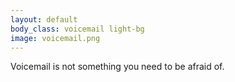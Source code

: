 ```yaml
---
layout: default
body_class: voicemail light-bg
image: voicemail.png
---
```


<p class="sage-advice">Voicemail is not something you need to be afraid of.</p>